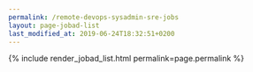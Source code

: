 ```yaml
---
permalink: /remote-devops-sysadmin-sre-jobs
layout: page-jobad-list
last_modified_at: 2019-06-24T18:32:51+0200
---
```

{% include render_jobad_list.html permalink=page.permalink %}
